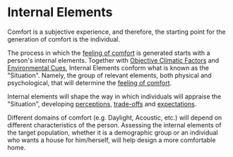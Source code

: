 # Internal Elements

Comfort is a subjective experience, and therefore, the starting
point for the generation of comfort is the individual.

The process in which the [feeling of comfort](layer=comfort) is
generated starts with a person's internal elements. Together with [Objective Climatic Factors](layer=objective_climatic_factors) and [Environmental Cues](layer=environmental_cues),
Internal Elements conform what is known as the "Situation". Namely, 
the group of relevant elements, both physical and psychological, that
will determine the [feeling of comfort](layer=comfort). 

Internal elements will shape the way in which individuals will appraise the 
"Situation", developing [perceptions](layer=perceptions),
[trade-offs](layer=trade-offs) and [expectations](layer=expectations).

Different domains of comfort (e.g. Daylight, Acoustic, etc.) will depend
on different characteristics of the person. Assessing the internal elements 
of the target population, whether it is a demographic group or an individual
who wants a house for him/herself, will help design a more comfortable
home.